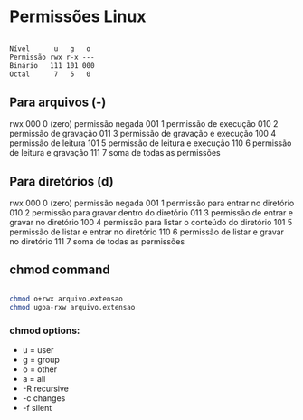 # Permissões Linux

```txt

Nível      u   g   o
Permissão rwx r-x ---
Binário   111 101 000
Octal      7   5   0

```

## Para arquivos (-)
rwx 
000  0  (zero) permissão negada
001  1   permissão de execução
010  2   permissão de gravação
011  3   permissão de gravação e execução
100  4   permissão de leitura
101  5   permissão de leitura e execução
110  6   permissão de leitura e gravação
111  7   soma de todas as permissões

## Para diretórios (d)
rwx
000  0  (zero) permissão negada
001  1   permissão para entrar no diretório
010  2   permissão para gravar dentro do diretório
011  3   permissão de entrar e gravar no diretório
100  4   permissão para listar o conteúdo do diretório
101  5   permissão de listar e entrar no diretório
110  6   permissão de listar e gravar no diretório
111  7   soma de todas as permissões

## chmod command

```bash

chmod o+rwx arquivo.extensao
chmod ugoa-rxw arquivo.extensao

```

### chmod options:

- u = user
- g = group
- o = other
- a = all
- -R recursive
- -c changes
- -f silent
